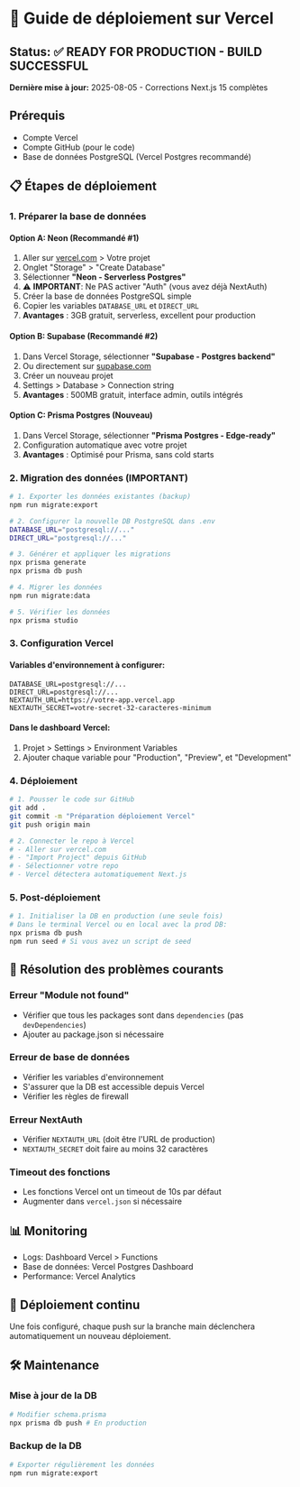 # 🚀 Guide de déploiement sur Vercel

## Status: ✅ READY FOR PRODUCTION - BUILD SUCCESSFUL

**Dernière mise à jour:** 2025-08-05 - Corrections Next.js 15 complètes

## Prérequis
- Compte Vercel
- Compte GitHub (pour le code)
- Base de données PostgreSQL (Vercel Postgres recommandé)

## 📋 Étapes de déploiement

### 1. Préparer la base de données

#### Option A: Neon (Recommandé #1)
1. Aller sur [vercel.com](https://vercel.com) > Votre projet
2. Onglet "Storage" > "Create Database"
3. Sélectionner **"Neon - Serverless Postgres"**
4. ⚠️ **IMPORTANT**: Ne PAS activer "Auth" (vous avez déjà NextAuth)
5. Créer la base de données PostgreSQL simple
6. Copier les variables `DATABASE_URL` et `DIRECT_URL`
7. **Avantages** : 3GB gratuit, serverless, excellent pour production

#### Option B: Supabase (Recommandé #2)
1. Dans Vercel Storage, sélectionner **"Supabase - Postgres backend"**
2. Ou directement sur [supabase.com](https://supabase.com)
3. Créer un nouveau projet
4. Settings > Database > Connection string
5. **Avantages** : 500MB gratuit, interface admin, outils intégrés

#### Option C: Prisma Postgres (Nouveau)
1. Dans Vercel Storage, sélectionner **"Prisma Postgres - Edge-ready"**
2. Configuration automatique avec votre projet
3. **Avantages** : Optimisé pour Prisma, sans cold starts

### 2. Migration des données (IMPORTANT)

```bash
# 1. Exporter les données existantes (backup)
npm run migrate:export

# 2. Configurer la nouvelle DB PostgreSQL dans .env
DATABASE_URL="postgresql://..."
DIRECT_URL="postgresql://..."

# 3. Générer et appliquer les migrations
npx prisma generate
npx prisma db push

# 4. Migrer les données
npm run migrate:data

# 5. Vérifier les données
npx prisma studio
```

### 3. Configuration Vercel

#### Variables d'environnement à configurer:
```
DATABASE_URL=postgresql://...
DIRECT_URL=postgresql://...
NEXTAUTH_URL=https://votre-app.vercel.app
NEXTAUTH_SECRET=votre-secret-32-caracteres-minimum
```

#### Dans le dashboard Vercel:
1. Projet > Settings > Environment Variables
2. Ajouter chaque variable pour "Production", "Preview", et "Development"

### 4. Déploiement

```bash
# 1. Pousser le code sur GitHub
git add .
git commit -m "Préparation déploiement Vercel"
git push origin main

# 2. Connecter le repo à Vercel
# - Aller sur vercel.com
# - "Import Project" depuis GitHub
# - Sélectionner votre repo
# - Vercel détectera automatiquement Next.js
```

### 5. Post-déploiement

```bash
# 1. Initialiser la DB en production (une seule fois)
# Dans le terminal Vercel ou en local avec la prod DB:
npx prisma db push
npm run seed # Si vous avez un script de seed
```

## 🔧 Résolution des problèmes courants

### Erreur "Module not found"
- Vérifier que tous les packages sont dans `dependencies` (pas `devDependencies`)
- Ajouter au package.json si nécessaire

### Erreur de base de données
- Vérifier les variables d'environnement
- S'assurer que la DB est accessible depuis Vercel
- Vérifier les règles de firewall

### Erreur NextAuth
- Vérifier `NEXTAUTH_URL` (doit être l'URL de production)
- `NEXTAUTH_SECRET` doit faire au moins 32 caractères

### Timeout des fonctions
- Les fonctions Vercel ont un timeout de 10s par défaut
- Augmenter dans `vercel.json` si nécessaire

## 📊 Monitoring

- Logs: Dashboard Vercel > Functions
- Base de données: Vercel Postgres Dashboard
- Performance: Vercel Analytics

## 🔄 Déploiement continu

Une fois configuré, chaque push sur la branche main déclenchera automatiquement un nouveau déploiement.

## 🛠 Maintenance

### Mise à jour de la DB
```bash
# Modifier schema.prisma
npx prisma db push # En production
```

### Backup de la DB
```bash
# Exporter régulièrement les données
npm run migrate:export
```
